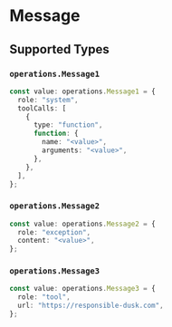 # Message


## Supported Types

### `operations.Message1`

```typescript
const value: operations.Message1 = {
  role: "system",
  toolCalls: [
    {
      type: "function",
      function: {
        name: "<value>",
        arguments: "<value>",
      },
    },
  ],
};
```

### `operations.Message2`

```typescript
const value: operations.Message2 = {
  role: "exception",
  content: "<value>",
};
```

### `operations.Message3`

```typescript
const value: operations.Message3 = {
  role: "tool",
  url: "https://responsible-dusk.com",
};
```

